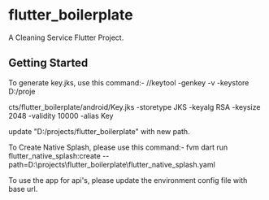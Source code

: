 # flutter_boilerplate

A Cleaning Service Flutter Project.

## Getting Started

To generate key.jks, use this command:-
//keytool -genkey -v -keystore D:/proje

cts/flutter_boilerplate/android/Key.jks -storetype JKS -keyalg RSA -keysize 2048 -validity 10000  -alias Key

update "D:/projects/flutter_boilerplate" with new path.


To Create Native Splash, please use this command:-
fvm dart run flutter_native_splash:create --path=D:\projects\flutter_boilerplate\flutter_native_splash.yaml

To use the app for api's, please update the environment config file with base url.